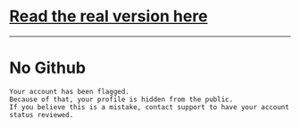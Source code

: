 # [Read the real version here](https://codeberg.org/crimeflare/cloudflare-tor/)


---

# No Github

```
Your account has been flagged.
Because of that, your profile is hidden from the public.
If you believe this is a mistake, contact support to have your account status reviewed.
```
